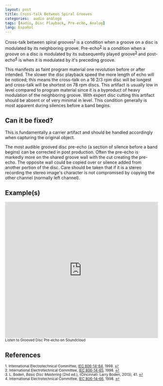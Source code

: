 ```yaml
---
layout: post
title: Cross-talk Between Spiral Grooves
categories:  audio análogo
tags: [Audio, Disc Playback, Pre-echo, Analog]
lang: Español
---
```


Cross-talk between spiral grooves<sup><a href="#fn1" id="ref1">1</a></sup> is a condition when a groove on a disc is modulated by its neighboring groove. Pre-echo<sup><a href="#fn2" id="ref2">2</a></sup> is a condition when a groove on a disc is modulated by its subsequently played groove<sup><a href="#fn3" id="ref3">3</a></sup> and post-echo<sup><a href="#fn4" id="ref4">4</a></sup> is when it is modulated by it's preceding groove.

This manifests as faint program material one revolution before or after intended. The slower the disc playback speed the more length of echo will be noticed; this means the cross-talk on a 16 2/3 rpm disc will be longest and cross-talk will be shortest on 78 rpm discs. This artifact is usually low in level compared to program material since it is a byproduct of heavy modulation of the neighboring groove. With expert disc cutting this artifact should be absent or of very minimal in level. This condition generally is most apparent during silences before a band begins.

## Can it be fixed?

This is fundamentally a carrier artifact and should be handled accordingly when capturing the original object.

The most audible grooved disc pre-echo (a section of silence before a band begins) can be corrected in post production. Often the pre-echo is markedly more on the shared groove wall with the cut creating the pre-echo. The opposite wall could be copied over or silence added from another portion of the disc. Care should be taken that if it is a stereo recording the stereo image's character is not compromised by copying the other channel (normally left channel).

## Example(s)

<iframe width="100%" height="450" scrolling="no" frameborder="no" src="https://w.soundcloud.com/player/?url=https%3A//api.soundcloud.com/tracks/117803435&amp;auto_play=false&amp;hide_related=false&amp;show_comments=true&amp;show_user=true&amp;show_reposts=false&amp;visual=true"></iframe>
<sub>Listen to Grooved Disc Pre-echo on Soundcloud</sub>

## References

<sup id="fn1">1. International Electrotechnical Committee, [IEC 806-14-64](http://www.electropedia.org/iev/iev.nsf/display?openform&ievref=806-14-64), 1998. <a href="#ref1" title="Jump back to footnote 1 in the text.">↩</a></sup>   
<sup id="fn2">2. International Electrotechnical Committee, [IEC 806-14-65](http://www.electropedia.org/iev/iev.nsf/display?openform&ievref=806-14-65), 1998. <a href="#ref2" title="Jump back to footnote 2 in the text.">↩</a></sup>   
<sup id="fn3">3. L. Boden, _Basic Disc Mastering_ (2nd ed.), (Cincinnati: Larry Boden, 2013), 41. <a href="#ref3" title="Jump back to footnote 3 in the text.">↩</a></sup>   
<sup id="fn4">4. International Electrotechnical Committee, [IEC 806-14-66](http://www.electropedia.org/iev/iev.nsf/display?openform&ievref=806-14-66), 1998. <a href="#ref4" title="Jump back to footnote 4 in the text.">↩</a></sup>
